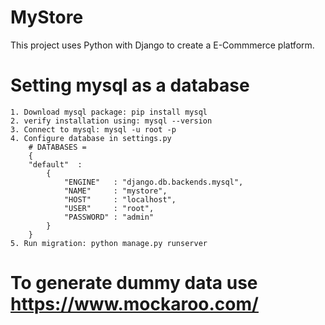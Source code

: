 # MyStore
This project uses Python with Django to create a E-Commmerce platform.

# Setting mysql as a database
    1. Download mysql package: pip install mysql
    2. verify installation using: mysql --version
    3. Connect to mysql: mysql -u root -p
    4. Configure database in settings.py
        # DATABASES = 
        {
        "default"  : 
            {
                "ENGINE"   : "django.db.backends.mysql",
                "NAME"     : "mystore",
                "HOST"     : "localhost",
                "USER"     : "root",
                "PASSWORD" : "admin"
            }
        }
    5. Run migration: python manage.py runserver

# To generate dummy data use https://www.mockaroo.com/